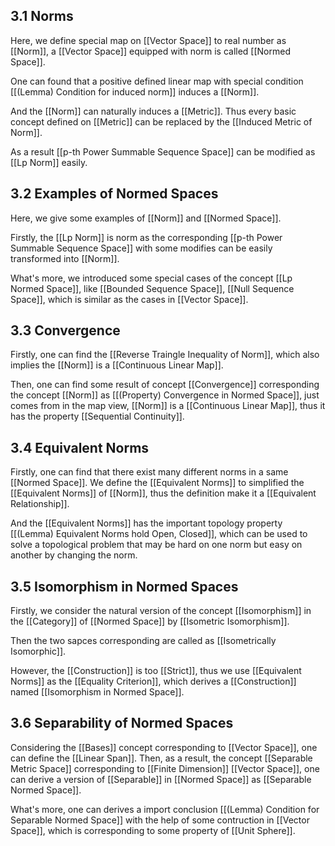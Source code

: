 
## 3.1 Norms

Here, we define special map on [[Vector Space]] to real number as [[Norm]], a [[Vector Space]] equipped with norm is called [[Normed Space]]. 

One can found that a positive defined linear map with special condition [[(Lemma) Condition for induced norm]] induces a [[Norm]]. 

And the [[Norm]] can naturally induces a [[Metric]]. Thus every basic concept defined on [[Metric]] can be replaced by the [[Induced Metric of Norm]]. 

As a result [[p-th Power Summable Sequence Space]] can be modified as  [[Lp Norm]] easily.



## 3.2 Examples of Normed Spaces

Here, we give some examples of [[Norm]] and [[Normed Space]].

Firstly, the [[Lp Norm]] is norm as the corresponding [[p-th Power Summable Sequence Space]] with some modifies can be easily transformed into [[Norm]]. 

What's more, we introduced some special cases of the concept [[Lp Normed Space]], like [[Bounded Sequence Space]], [[Null Sequence Space]], which is similar as the cases in [[Vector Space]].





## 3.3 Convergence

Firstly, one can find the [[Reverse Traingle Inequality of Norm]], which also implies the [[Norm]] is a [[Continuous Linear Map]]. 

Then, one can find some result of concept [[Convergence]] corresponding the concept [[Norm]] as [[(Property) Convergence in Normed Space]], just comes from in the map view, [[Norm]] is a [[Continuous Linear Map]], thus it has the property [[Sequential Continuity]].



## 3.4 Equivalent Norms

Firstly, one can find that there exist many different norms in a same [[Normed Space]]. We define the [[Equivalent Norms]] to simplified the [[Equivalent Norms]] of [[Norm]], thus the definition make it a [[Equivalent Relationship]].

And the [[Equivalent Norms]] has the important topology property [[(Lemma) Equivalent Norms hold Open, Closed]], which can be used to solve a topological problem that may be hard on one norm but easy on another by changing the norm.



## 3.5 Isomorphism in Normed Spaces

Firstly, we consider the natural version of the concept [[Isomorphism]] in the [[Category]] of [[Normed Space]] by [[Isometric Isomorphism]]. 

Then the two sapces corresponding are called as [[Isometrically Isomorphic]]. 

However, the [[Construction]] is too [[Strict]], thus we use [[Equivalent Norms]] as the [[Equality Criterion]], which derives a [[Construction]] named [[Isomorphism in Normed Space]].




## 3.6 Separability of Normed Spaces

Considering the [[Bases]] concept corresponding to [[Vector Space]], one can define the [[Linear Span]]. Then, as a result, the concept [[Separable Metric Space]] corresponding to [[Finite Dimension]] [[Vector Space]], one can derive a version of [[Separable]] in [[Normed Space]] as [[Separable Normed Space]]. 

What's more, one can derives a import conclusion [[(Lemma) Condition for Separable Normed Space]] with the help of some contruction in [[Vector Space]], which is corresponding to some property of [[Unit Sphere]].


